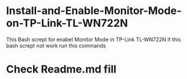 # Install-and-Enable-Monitor-Mode-on-TP-Link-TL-WN722N
This Bash scrept for enabel Monitor Mode in TP-Link TL-WN722N 
if this bash scrept not work run this commands 
# Check Readme.md fill
